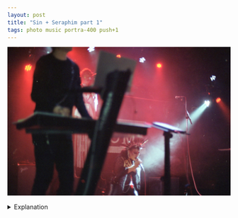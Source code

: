 ```yaml
---
layout: post
title: "Sin + Seraphim part 1"
tags: photo music portra-400 push+1
---
```


![Sin + Seraphim](/assets/images/2023-01/2023-01-05-sin+seraphim-1.jpg)

<details>
	<summary>Explanation</summary>

	For the second post of 2023 we have the group Sin + Seraphim. Before talking about the picture, I want to talk about Sin + Seraphim as a group. Sin + Seraphim is perhaps more of a musical drama type group as opposed to a band. There's definitely more of a theatrical element to their show than many other groups out there, as I hope will be apparent through the next few posts and some of the other pictures on this roll.<br><br>

	In terms of their actual music though, it's got a very atmospheric and dark sound. I often feel that musical genres are really reductive ways of describing music. While many bands can fit cleanly into genres and their respective tropes, other bands and musicians are less easily representable. Simply increasing the number of genres with increasingly silly and overwrought modifiers doesn't really help.<br><br>

	All that to say that, of course, it's a bit complicated. Clearly from their visual stylings, they lean more towards the gothic type styling. Their music has some of that feeling. By that, I mean that there's a lot of darkness and emotional depth to their music that's less apparent in a lot of music. Which is not to say that everything that people might label as "goth" music has those specific qualities. What I will say is that "goth" music is not a genre. It's more of a vibe and covers an extremely broad range from what I would say Sin + Seraphim is to Curse Mackey, the subject of an upcoming post, which is perhaps a mix of dark wave and industrial.<br><br>

	So instead of genres, let's talk about characteristics of their music. Interestingly, I don't have many English speaking references for their type of reference. Also, in writing this I'm noticing that a lot of the acts that I think of are no longer creating new music which is a bit sad. As strange as it may sound, my mind goes towards some specific Japanese bands and artists who were mainly active in the late 2000s up through the mid 2010s. The reason for this is because the vocalist of Sin + Seraphim has a very distinctive voice that is at times best described as operatic. She'll go from relatively low but comfortable singing to belting out lilting melodies that soar above the moody atmosphere. While the general style is different from the artists I'll list out, the vocal quality and styling is similar. In that way, she reminds me of groups and artists like Ali Project, Asriel, or Rokugen Alice (六弦アリス). I will say, that after relistening to some of their work, the vocalist for Sin + Seraphim has a significantly larger and more impressive vocal range and command over how she styles her vocal performance than the singers for those artists. Also, stylistically those artists tend to be significantly higher energy than Sin + Seraphim.<br><br>

	Outside of the impressive and beautifully haunting vocals are the backgrounds. Here too, there's a bit of divergence from a lot of other music. It drifts from really atmospheric stuff to stuff bordering on darkwave. Other times, it's a bit industrial but never hits super hard. Other times still, it feels very old and almost spiritual. That said, there's a remarkable amount of internal consistency to their music. While the background drifts between styles and the vocals pull up and down, it all still feels really cohesive.<br><br>

	As music, it feels like it skews towards a less is more mentality. This doesn't mean that there isn't complexity or depth to the music, simply that it doesn't try to flood you with sound and assault the senses in the way a lot of music tends to nowadays (and also in contrast to those examples I gave above).<br><br>

	With all that music talk out there, I want to talk about their performance. In the same way that their music is variable but cohesive, so is their stage performing. The core performers are the man to the left of the picture by the keyboard and laptop and the vocalist crouching. They also had two backup singers/performers, here dressed in white. While most of the performance is handled by the vocalist, the backup singers/performers bring a lot of variety and interaction.<br><br>

	Now finally, let's talk about this picture. Honestly I had a hard time deciding how I feel about this picture. There are some good things and there are some not so good things. It's definitely not a bad picture, but it's hard to organize my thoughts about it. Which is why this post exists.<br><br>

	Let's start with the exposure, focus, and light. I am pretty happy with the general exposure and focus. I'd like it to be a bit sharper where she is, but overall I'm ok with it. The reason for me wanting it to be a bit sharper is so it draws the eye better. In terms of lighting, I like the spotlight off to the right side. I think the red light cast is about the right amount of light. Overall, the exposure is the least of my worries with this picture.<br><br>

	So if exposure, lighting, and focus aren't significant issues, why do I feel so conflicted? Mostly it comes down to the composition. My first impressions of this picture were quite negative. Instead of talking about the resulting picture, I want to explore the image I was attempting to portray here. Interestingly, I was both trying for a similar a/b split composition and also not. When composing this picture, I remember wanting to capture her crouching and wanted to make sure that the keyboard and laptop were foregrounded and more prominent. The intention was to try and draw attention away from the foreground and more to the center via focus. Hence my wanting the focus to be a bit sharper in the middle. Ultimately, I feel like the composition in my head and in my eyes at the moment I took this picture don't line up with my intentions.<br><br>

	However, I want to take a step back from what my original intentions were and reassess this picture outside of my original image concept. In doing so, I find myself more intrigued by the picture and liking it more. It still has flaws with focus and intention, but some things work out significantly better in its favor. I was definitely biased away from the picture due to my initial impressions and original concept.<br><br>

	To break this picture down, let's talk about the lines available to it from left to right. First is the gentleman at the keyboard and laptop. Next, is diagonal line from the keyboard stand. Between those in the gap, is one of the background performers. Furthermore, their head happens to line up with the horizontal line of the bottom of the laptop. The next vertically oriented line is the MIDI controller soundpad type thing. Enclosed between the two stands and the keyboard itself is the main singer. Off into the negative space of the frame is the diagonal spotlight and mic stand. It's interesting how many things fit pretty cleanly into the gaps of the lines available. This wasn't entirely intentional. I know I made sure to get the singer while she was crouching. I know I made sure to get the background performer. But I didn't intentionally line them up in this way.<br><br>

	I think that the cleanliness with which the various elements fit into these structural lines is what really keeps my interest in this picture. It's one that I relatively strongly objected to at first but have found myself enjoying and exploring more as I've looked at and interpreted it further.<br><br>

	A big part of my writing and doing all this for specific pictures is exploring my feelings, good or bad, to understand why I think things do or don't work. Sometimes, I realize that my intentions and my concepts may not be as good as I expect but the resulting picture can surprise me in ways I don't expect at all. This is part of why I really like to take pictures and why I really like thinking deeply about them.<br><br>

	A large portion of the last few years of my life has been spent reflecting and trying to expose myself to different perspectives and ideas. But it's also been trying to resolve myself and find what my values are. In many ways, my photography reflects this and is a microcosm of my own internal thoughts. Last year, I felt that for a while I was stagnant and not exploring enough. But I also saw myself wanting to solidify and construct consistent and clean narratives. Hopefully the pictures I take and put out reflect that duality. While of course I want each picture I take to tell an individual story, I also seek to create an overarching narrative to my photographical journey. One picture tells a specific story of the world, all of these pictures together tell my story.
</details>

